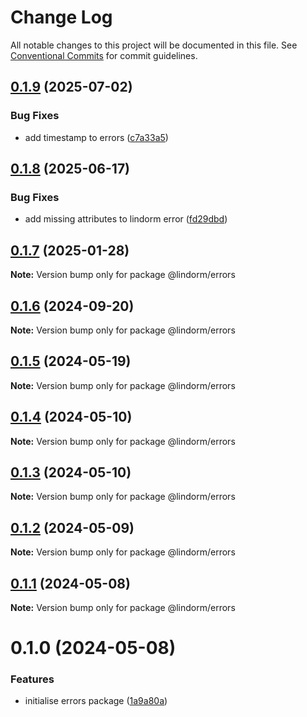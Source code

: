 # Change Log

All notable changes to this project will be documented in this file.
See [Conventional Commits](https://conventionalcommits.org) for commit guidelines.

## [0.1.9](https://github.com/lindorm-io/monorepo/compare/@lindorm/errors@0.1.8...@lindorm/errors@0.1.9) (2025-07-02)

### Bug Fixes

- add timestamp to errors ([c7a33a5](https://github.com/lindorm-io/monorepo/commit/c7a33a5fe375369ae06cc68cc2db71341aa22d26))

## [0.1.8](https://github.com/lindorm-io/monorepo/compare/@lindorm/errors@0.1.7...@lindorm/errors@0.1.8) (2025-06-17)

### Bug Fixes

- add missing attributes to lindorm error ([fd29dbd](https://github.com/lindorm-io/monorepo/commit/fd29dbd60d8a8a9ed8ff46781b7eb8fa31b89a70))

## [0.1.7](https://github.com/lindorm-io/monorepo/compare/@lindorm/errors@0.1.6...@lindorm/errors@0.1.7) (2025-01-28)

**Note:** Version bump only for package @lindorm/errors

## [0.1.6](https://github.com/lindorm-io/monorepo/compare/@lindorm/errors@0.1.5...@lindorm/errors@0.1.6) (2024-09-20)

**Note:** Version bump only for package @lindorm/errors

## [0.1.5](https://github.com/lindorm-io/monorepo/compare/@lindorm/errors@0.1.4...@lindorm/errors@0.1.5) (2024-05-19)

**Note:** Version bump only for package @lindorm/errors

## [0.1.4](https://github.com/lindorm-io/monorepo/compare/@lindorm/errors@0.1.3...@lindorm/errors@0.1.4) (2024-05-10)

**Note:** Version bump only for package @lindorm/errors

## [0.1.3](https://github.com/lindorm-io/monorepo/compare/@lindorm/errors@0.1.2...@lindorm/errors@0.1.3) (2024-05-10)

**Note:** Version bump only for package @lindorm/errors

## [0.1.2](https://github.com/lindorm-io/monorepo/compare/@lindorm/errors@0.1.1...@lindorm/errors@0.1.2) (2024-05-09)

**Note:** Version bump only for package @lindorm/errors

## [0.1.1](https://github.com/lindorm-io/monorepo/compare/@lindorm/errors@0.1.0...@lindorm/errors@0.1.1) (2024-05-08)

**Note:** Version bump only for package @lindorm/errors

# 0.1.0 (2024-05-08)

### Features

- initialise errors package ([1a9a80a](https://github.com/lindorm-io/monorepo/commit/1a9a80a1720304a139991a9d921f6901f7c97329))
